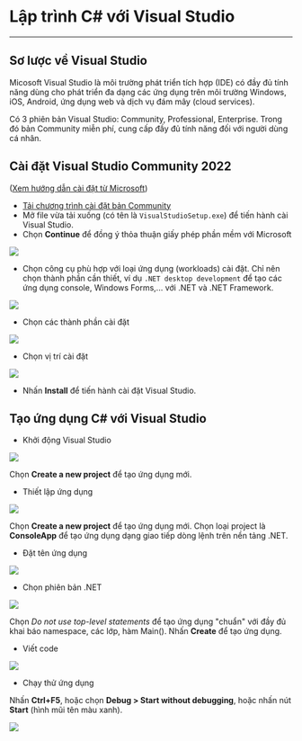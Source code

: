 # Lập trình C# với Visual Studio


---

## Sơ lược về Visual Studio

Micosoft Visual Studio là môi trường phát triển tích hợp (IDE) có đầy đủ tính năng dùng cho phát triển đa dạng các ứng dụng trên môi trường Windows, iOS, Android, ứng dụng web và dịch vụ đám mây (cloud services).

Có 3 phiên bản Visual Studio: Community, Professional, Enterprise. Trong đó bản Community miễn phí, cung cấp đầy đủ tính năng đối với người dùng cá nhân.

## Cài đặt Visual Studio Community 2022

([Xem hướng dẫn cài đặt từ Microsoft](https://learn.microsoft.com/en-us/visualstudio/install/install-visual-studio?view=vs-2022))

- [Tải chương trình cài đặt bản Community](https://visualstudio.microsoft.com/vs/community/)
- Mở file vừa tải xuống (có tên là `VisualStudioSetup.exe`) để tiến hành cài Visual Studio.
- Chọn **Continue** để đồng ý thỏa thuận giấy phép phần mềm với Microsoft
<img src="figs/license-terms.png">

- Chọn công cụ phù hợp với loại ứng dụng (workloads) cài đặt. Chỉ nên chọn thành phần cần thiết, ví dụ `.NET desktop development` để tạo các ứng dụng console, Windows Forms,... với .NET và .NET Framework.

<img src="figs/vs-installer-install-workloads.png">

- Chọn các thành phần cài đặt

<img src="figs/vs-installer-individual-components.png">

- Chọn vị trí cài đặt

<img src="figs/vs-installer-install-location.PNG">

- Nhấn **Install** để tiến hành cài đặt Visual Studio.

## Tạo ứng dụng C# với Visual Studio

- Khởi động Visual Studio
<img src="figs/vs-create-app-01.PNG">

Chọn **Create a new project** để tạo ứng dụng mới.

- Thiết lập ứng dụng
<img src="figs/vs-create-app-02.PNG">

Chọn **Create a new project** để tạo ứng dụng mới.
Chọn loại project là **ConsoleApp** để tạo ứng dụng dạng giao tiếp dòng lệnh trên nền tảng .NET. 

- Đặt tên ứng dụng
<img src="figs/vs-create-app-03.PNG">

- Chọn phiên bản .NET
<img src="figs/vs-create-app-04.PNG">

Chọn *Do not use top-level statements* để tạo ứng dụng "chuẩn" với đầy đủ khai báo namespace, các lớp, hàm Main(). Nhấn **Create** để tạo ứng dụng.

- Viết code
<img src="figs/vs-create-app-05.PNG">

- Chạy thử ứng dụng

Nhấn **Ctrl+F5**, hoặc chọn **Debug > Start without debugging**, hoặc nhấn nút **Start** (hình mũi tên màu xanh).

<img src="figs/vs-create-app-06.PNG">

